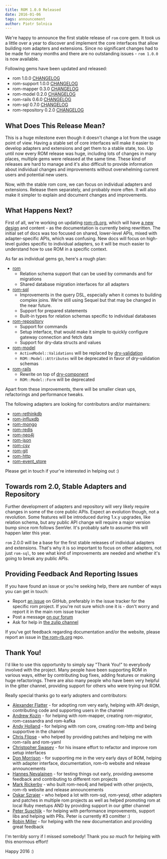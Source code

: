 ```yaml
---
title: ROM 1.0.0 Released
date: 2016-01-06
tags: announcement
author: Piotr Solnica
---
```


We're happy to announce the first stable release of `rom` core gem. It took us
a little over a year to discover and implement the core interfaces that allow
building rom adapters and extensions. Since no significant changes had to be made
for many months and there are no outstanding issues - `rom 1.0.0` is now available.

Following gems have been updated and released:

- rom 1.0.0 [CHANGELOG](https://github.com/rom-rb/rom/blob/master/CHANGELOG.md#v100-2016-01-06)
- rom-support 1.0.0 [CHANGELOG](https://github.com/rom-rb/rom-support/blob/master/CHANGELOG.md#v100-2016-01-06)
- rom-mapper 0.3.0 [CHANGELOG](https://github.com/rom-rb/rom-mapper/blob/master/CHANGELOG.md#v030-2016-01-06)
- rom-model 0.2.0 [CHANGELOG](https://github.com/rom-rb/rom-model/blob/master/CHANGELOG.md#v020-2016-01-06)
- rom-rails 0.6.0 [CHANGELOG](https://github.com/rom-rb/rom-rails/blob/master/CHANGELOG.md#v060-2016-01-06)
- rom-sql 0.7.0 [CHANGELOG](https://github.com/rom-rb/rom-sql/blob/master/CHANGELOG.md#v070-2016-01-06)
- rom-repository 0.2.0 [CHANGELOG](https://github.com/rom-rb/rom-repository/blob/master/CHANGELOG.md#v020-2016-01-06)

## What Does This Release Mean?

This is a huge milestone even though it doesn't change a lot from the usage point
of view. Having a stable set of core interfaces will make it easier to develop
adapters and extensions and get them to a stable state, too. Up until now every
ROM release was huge, including lots of changes in many places, multiple gems
were released at the same time. These kind of releases are hard to manage and it's
also difficult to provide information about individual changes and improvements
without overwhelming current users and potential new users.

Now, with the stable rom core, we can focus on individual adapters and extensions.
Release them separately, and probably more often. It will also make it simpler
to explain and document changes and improvements.

## What Happens Next?

First of all, we're working on updating [rom-rb.org](http://rom-rb.org), which will
have [a new design](https://github.com/rom-rb/rom-rb.org/issues/111) and content -
as the documentation is currently being rewritten. The initial set of docs was too
focused on shared, lower-level APIs, mixed with adapter-specific APIs, which was
confusing. New docs will focus on high-level guides specific to individual adapters,
so it will be much easier to understand how to use ROM in a specific context.

As far as individual gems go, here's a rough plan:

* [rom](https://github.com/rom-rb/rom)
  * Relation schema support that can be used by commands and for migrations
  * Shared database migration interfaces for all adapters
* [rom-sql](https://github.com/rom-rb/rom-sql)
  * Improvements in the query DSL, especially when it comes to building
    complex joins. We're still using Sequel but that may be changed in the near future.
  * Support for prepared statements
  * Built-in types for relation schemas specific to individual databases
* [rom-repository](https://github.com/rom-rb/rom-repository)
  * Support for commands
  * Setup interface, that would make it simple to quickly configure gateway
    connection and fetch data
  * Support for dry-data structs and values
* [rom-model](https://github.com/rom-rb/rom-model)
  * `ActiveModel::Validations` will be replaced by [dry-validation](https://github.com/dryrb/dry-validation)
  * `ROM::Model::Attributes` will be deprecated in favor of dry-validation schemas
* [rom-rails](https://github.com/rom-rb/rom-rails)
  * Rewrite on top of [dry-component](https://github.com/dryrb/dry-component)
  * `ROM::Model::Form` will be deprecated

Apart from these improvements, there will be smaller clean ups, refactorings and
performance tweaks.

The following adapters are looking for contributors and/or maintainers:

* [rom-rethinkdb](https://github.com/rom-rb/rom-rethinkdb)
* [rom-influxdb](https://github.com/rom-rb/rom-influxdb)
* [rom-mongo](https://github.com/rom-rb/rom-mongo)
* [rom-redis](https://github.com/rom-rb/rom-redis)
* [rom-neo4j](https://github.com/rom-rb/rom-neo4j)
* [rom-json](https://github.com/rom-rb/rom-json)
* [rom-csv](https://github.com/rom-rb/rom-csv)
* [rom-git](https://github.com/rom-rb/rom-git)
* [rom-http](https://github.com/rom-rb/rom-http)
* [rom-event_store](https://github.com/rom-rb/rom-event_store)

Please get in touch if your're interested in helping out :)

## Towards rom 2.0, Stable Adapters and Repository

Further development of adapters and repository will very likely require changes
in some of the core public APIs. Expect an evolution though, not a revolution.
Some features will be introduced during 1.x.y upgrades, like relation schema, but
any public API change will require a major version bump since rom follows SemVer.
It's probably safe to assume this will happen later this year.

`rom` 2.0.0 will be a base for the first stable releases of individual adapters and
extensions. That's why it is so important to focus on other adapters, not just
`rom-sql`, to see what kind of improvements are needed and whether it's going to
break any public APIs.

## Providing Feedback And Reporting Issues

If you have found an issue or you're seeking help, there are number of ways you
can get in touch:

* Report [an issue](https://github.com/rom-rb/rom/issues) on GitHub, preferably
  in the issue tracker for the specific rom project. If you're not sure which one
  it is - don't worry and report it in the main rom issue tracker
* Post a message [on our forum](http://discourse.rom-rb.org)
* Ask for help in [the zulip channel](https://rom-rb.zulipchat.com)

If you've got feedback regarding documentation and/or the website, please report
an issue in [the rom-rb.org](https://github.com/rom-rb/rom-rb.org/issues) repo.

## Thank You!

I'd like to use this opportunity to simply say "Thank You!" to everybody involved
with the project. Many people have been supporting ROM in various ways, either
by contributing bug fixes, adding features or making huge refactorings. There
are also many people who have been very helpful in the gitter channel, providing
support for others who were trying out ROM.

Really special thanks go to early adopters and contributors:

* [Alexander Flatter](https://github.com/aflatter) - for adopting rom very early,
  helping with API design, contributing code and supporting users in the channel
* [Andrew Kozin](https://github.com/nepalez) - for helping with rom-mapper, creating
  rom-migrator, rom-cassandra and rom-kafka
* [Andy Holland](https://github.com/AMHOL) - for helping with rom core, creating
  rom-http and being supportive in the channel
* [Chris Flipse](https://github.com/cflipse) - who helped by providing patches
  and helping me with rom-rails and rom-yaml
* [Christopher Swasey](https://github.com/endash) - for his insane effort to refactor
  and improve rom setup interfaces
* [Don Morrison](https://github.com/elskwid) - for supporting me in the very early
  days of ROM, helping with adapter interface, documentation, rom-rb website and
  release announcements
* [Hannes Nevalainen](https://github.com/kwando) - for testing things out early,
  providing awesome feedback and contributing to different rom projects
* [Mark Rickerby](https://github.com/maetl) - who built rom-neo4j and helped with
  other projects, rom-rb website and release announcements
* [Oskar Szrajer](https://github.com/gotar) - who helped a lot with rom-sql, rom-yesql,
  other adapters and patches in multiple rom projects as well as helped promoting
  rom at local Ruby meetups AND by providing support in our gitter channel
* [Peter Suschlik](https://github.com/splattael) - for helping with performance
  improvements, support libs and helping with PRs. Peter is currently \#3 comitter :)
* [Robin Miller](https://github.com/robinetmiller) - for helping with the new
  documentation and providing great feedback

I'm terribly sorry if I missed somebody! Thank you *so much* for helping with this
enormous effort!

Happy 2016 :)
